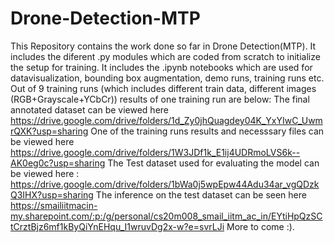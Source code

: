 # Drone-Detection-MTP
This Repository contains the work done so far in Drone Detection(MTP).
It includes the diferent .py modules which are coded from scratch to initialize the setup for training.
It includes the .ipynb notebooks which are used for datavisualization, bounding box augmentation, demo runs, training runs etc.
Out of 9 training runs (which includes different train data, different images (RGB+Grayscale+YCbCr)) results of one training run are below:
The final annotated dataset can be viewed here https://drive.google.com/drive/folders/1d_Zy0jhQuagdey04K_YxYIwC_UwmrQXK?usp=sharing
One of the training runs results and necesssary files can be viewed here https://drive.google.com/drive/folders/1W3JDf1k_E1ij4UDRmoLVS6k--AK0eg0c?usp=sharing
The Test dataset used for evaluating the model can be viewed here : https://drive.google.com/drive/folders/1bWa0j5wpEpw44Adu34ar_vgQDzkQ3IHX?usp=sharing
The inference on the test dataset can be seen here https://smailiitmacin-my.sharepoint.com/:p:/g/personal/cs20m008_smail_iitm_ac_in/EYtiHpQzSCtCrztBjz6mf1kByQiYnEHqu_I1wruvDg2x-w?e=svrLJi
More to come :).
